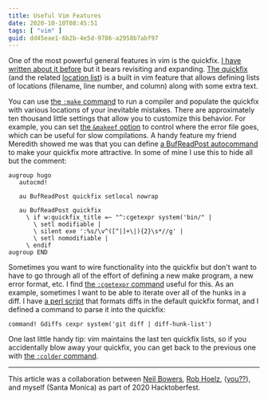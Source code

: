 ```yaml
---
title: Useful Vim Features
date: 2020-10-10T08:45:51
tags: [ "vim" ]
guid: dd45eae1-6b2b-4e5d-9786-a2958b7abf97
---
```



<!--more-->

One of the most powerful general features in vim is the quickfix.  [I have
written about it before](/posts/my-editing-workflow/) but it bears revisiting
and expanding.  [The
quickfix](http://vimdoc.sourceforge.net/htmldoc/quickfix.html#quickfix) (and
the related [location
list](http://vimdoc.sourceforge.net/htmldoc/quickfix.html#location-list)) is a
built in vim feature that allows defining lists of locations (filename, line
number, and column) along with some extra text.

You can use [the `:make`
command](http://vimdoc.sourceforge.net/htmldoc/quickfix.html#:make) to run a
compiler and populate the quickfix with various locations of your inevitable
mistakes.  There are approximately ten thousand little settings that allow you
to customize this behavior.  For example, you can set [the `&makeef` option]()
to control where the error file goes, which can be useful for slow
compilations.  A handy feature my friend Meredith showed me was that you can
define [a BufReadPost autocommand]() to make your quickfix more attractive.  In
some of mine I use this to hide all but the comment:

```vim
augroup hugo
   autocmd!

   au BufReadPost quickfix setlocal nowrap

   au BufReadPost quickfix
     \ if w:quickfix_title =~ "^:cgetexpr system('bin/" |
       \ setl modifiable |
       \ silent exe ':%s/\v^([^|]+\|){2}\s*//g' |
       \ setl nomodifiable |
     \ endif
augroup END
```

Sometimes you want to wire functionality into the quickfix but don't want to
have to go through all of the effort of defining a new make program, a new
error format, etc.  I find [the `:cgetexpr` command]() useful for this.  As
an example, sometimes I want to be able to iterate over all of the hunks in a
diff.  I have [a perl script]() that formats diffs in the default quickfix
format, and I defined a command to parse it into the quickfix:

```vim
command! Gdiffs cexpr system('git diff | diff-hunk-list')
```

One last little handy tip: vim maintains the last ten quickfix lists, so if you
accidentally blow away your quickfix, you can get back to the previous one with
[the `:colder` command]().

---

This article was a collaboration between [Neil Bowers](), [Rob Hoelz](https://hoelz.ro),
([you??]()), and myself (Santa Monica) as part of 2020 Hacktoberfest.
